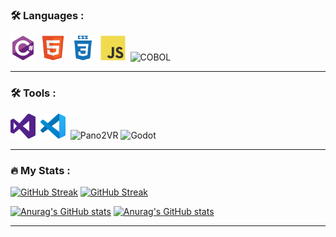 ### :hammer_and_wrench: Languages :

<div>
  <img src="https://github.com/devicons/devicon/blob/master/icons/csharp/csharp-original.svg" title="C#" alt="C#" width="40" height="40"/>&nbsp;
  <img src="https://github.com/devicons/devicon/blob/master/icons/html5/html5-original.svg" title="HTML5" alt="HTML" width="40" height="40"/>&nbsp;
  <img src="https://github.com/devicons/devicon/blob/master/icons/css3/css3-plain-wordmark.svg"  title="CSS3" alt="CSS" width="40" height="40"/>&nbsp;
  <img src="https://github.com/devicons/devicon/blob/master/icons/javascript/javascript-original.svg" title="JavaScript" alt="JavaScript" width="40" height="40"/>&nbsp;
  <img src="https://www.kiuwan.com/wp-content/uploads/2022/12/Cobol-Lang.png" title="COBOL" alt="COBOL" width="40" height="40"/>&nbsp;

</div>

---

### :hammer_and_wrench: Tools :
  <img src="https://github.com/devicons/devicon/blob/master/icons/visualstudio/visualstudio-plain.svg" title="VisualStudio" alt="VisualStudio" width="40" height="40"/>&nbsp;
 <img src="https://github.com/devicons/devicon/blob/master/icons/vscode/vscode-original.svg" title="VisualStudioCode" alt="VisualStudioCode" width="40" height="40"/>&nbsp;
<img src="https://ggnome.com/wp-content/uploads/2019/12/pano2vr_v6.png" width="40" height="40" title="Pano2VR" alt="Pano2VR"/>
<img src="https://upload.wikimedia.org/wikipedia/commons/6/6a/Godot_icon.svg" title="Godot" alt="Godot" width="40" height="40"/>

---

### :fire: My Stats :

[![GitHub Streak](http://github-readme-streak-stats.herokuapp.com?user=joaberch&theme=darcula&hide_border=true)](https://git.io/streak-stats#gh-dark-mode-only)
[![GitHub Streak](http://github-readme-streak-stats.herokuapp.com?user=joaberch&theme=gruvbox_light&hide_border=true)](https://git.io/streak-stats#gh-light-mode-only)



[![Anurag's GitHub stats](https://github-readme-stats.vercel.app/api/top-langs/?username=joaberch&layout=compact&card_width=1000&langs_count=10&theme=darcula&hide_border=true)](https://github.com/anuraghazra/github-readme-stats#gh-dark-mode-only)
[![Anurag's GitHub stats](https://github-readme-stats.vercel.app/api/top-langs/?username=joaberch&layout=compact&card_width=1000&langs_count=10&theme=gruvbox_light&hide_border=true)](https://github.com/anuraghazra/github-readme-stats#gh-light-mode-only)

---
